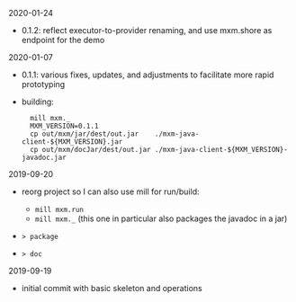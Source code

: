 2020-01-24

- 0.1.2: reflect executor-to-provider renaming,
  and use mxm.shore as endpoint for the demo

2020-01-07

- 0.1.1: various fixes, updates, and adjustments to facilitate more rapid prototyping
- building:

        mill mxm._
        MXM_VERSION=0.1.1
        cp out/mxm/jar/dest/out.jar    ./mxm-java-client-${MXM_VERSION}.jar
        cp out/mxm/docJar/dest/out.jar ./mxm-java-client-${MXM_VERSION}-javadoc.jar 

2019-09-20

- reorg project so I can also use mill for run/build:
    - `mill mxm.run`
    - `mill mxm._`
      (this one in particular also packages the javadoc in a jar)

- `> package`
- `> doc`

2019-09-19

- initial commit with basic skeleton and operations
